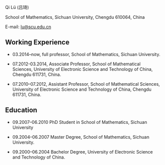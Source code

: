 Qi Lü (吕琦)  

School of Mathematics, Sichuan University, Chengdu 610064, China  

E-mail: lu@scu.edu.cn  



## Working Experience

* 03.2014–now, full professor, School of Mathematics, Sichuan University.

* 07.2012-03.2014, Associate Professor, School of Mathematical Sciences, University of Electronic Science and Technology of China, Chengdu 611731, China.

* 07.2010–07.2012, Assistant Professor, School of Mathematical Sciences, University of Electronic Science and Technology of China, Chengdu 611731, China.



## Education

* 09.2007–06.2010 PhD Student in School of Mathematics, Sichuan University

* 09.2004–06.2007 Master Degree, School of Mathematics, Sichuan University.

* 09.2000–06.2004 Bachelor Degree, University of Electronic Science and Technology of China.
